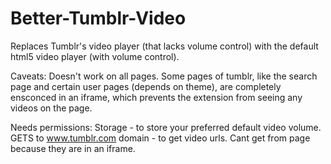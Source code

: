 # Better-Tumblr-Video
Replaces Tumblr's video player (that lacks volume control) with the default html5 video player (with volume control).

Caveats: Doesn't work on all pages. Some pages of tumblr, like the search page and certain user pages (depends on theme), are completely ensconced in an iframe, which prevents the extension from seeing any videos on the page.

Needs permissions:
Storage - to store your preferred default video volume.
GETS to www.tumblr.com domain - to get video urls. Cant get from page because they are in an iframe.

